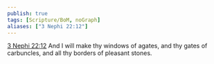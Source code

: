 ```yaml
---
publish: true
tags: [Scripture/BoM, noGraph]
aliases: ["3 Nephi 22:12"]
---
```

[3 Nephi 22:12](https://churchofjesuschrist.org/study/scriptures/bofm/3-ne/22?lang=eng&id=p12#p12) And I will make thy windows of agates, and thy gates of carbuncles, and all thy borders of pleasant stones.
